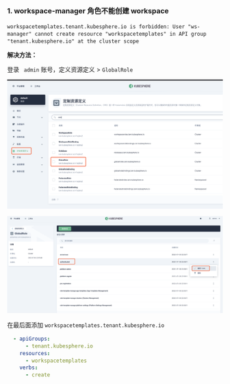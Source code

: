 ### 1. workspace-manager 角色不能创建 workspace

`workspacetemplates.tenant.kubesphere.io is forbidden: User "ws-manager" cannot create resource "workspacetemplates" in API group "tenant.kubesphere.io" at the cluster scope`

**解决方法：**

登录 ` admin` 账号，定义资源定义 > `GlobalRole` 

![image-20220707152506997](images/image-20220707152506997.png)

![image-20220707152659920](images/image-20220707152659920.png)

在最后面添加 `workspacetemplates.tenant.kubesphere.io`

```yaml
  - apiGroups:
      - tenant.kubesphere.io
    resources:
      - workspacetemplates
    verbs:
      - create
```







































